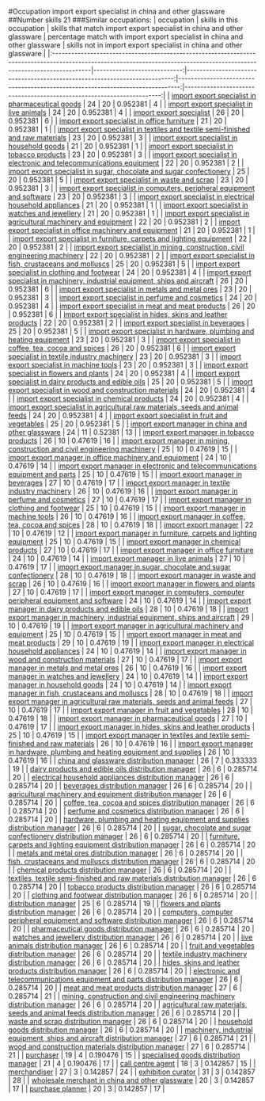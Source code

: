 #Occupation import export specialist in china and other glassware
##Number skills 21
###Similar occupations:
| occupation                                                                                                                                                              |   skills in this occupation |   skills that match import export specialist in china and other glassware |   percentage match with import export specialist in china and other glassware |   skills not in import export specialist in china and other glassware |
|:------------------------------------------------------------------------------------------------------------------------------------------------------------------------|----------------------------:|--------------------------------------------------------------------------:|------------------------------------------------------------------------------:|----------------------------------------------------------------------:|
| [import export specialist in pharmaceutical goods](import_export_specialist_in_pharmaceutical_goods.md)                                                                 |                          24 |                                                                        20 |                                                                      0.952381 |                                                                     4 |
| [import export specialist in live animals](import_export_specialist_in_live_animals.md)                                                                                 |                          24 |                                                                        20 |                                                                      0.952381 |                                                                     4 |
| [import export specialist](import_export_specialist.md)                                                                                                                 |                          26 |                                                                        20 |                                                                      0.952381 |                                                                     6 |
| [import export specialist in office furniture](import_export_specialist_in_office_furniture.md)                                                                         |                          21 |                                                                        20 |                                                                      0.952381 |                                                                     1 |
| [import export specialist in textiles and textile semi-finished and raw materials](import_export_specialist_in_textiles_and_textile_semi-finished_and_raw_materials.md) |                          23 |                                                                        20 |                                                                      0.952381 |                                                                     3 |
| [import export specialist in household goods](import_export_specialist_in_household_goods.md)                                                                           |                          21 |                                                                        20 |                                                                      0.952381 |                                                                     1 |
| [import export specialist in tobacco products](import_export_specialist_in_tobacco_products.md)                                                                         |                          23 |                                                                        20 |                                                                      0.952381 |                                                                     3 |
| [import export specialist in electronic and telecommunications equipment](import_export_specialist_in_electronic_and_telecommunications_equipment.md)                   |                          22 |                                                                        20 |                                                                      0.952381 |                                                                     2 |
| [import export specialist in sugar, chocolate and sugar confectionery](import_export_specialist_in_sugar,_chocolate_and_sugar_confectionery.md)                         |                          25 |                                                                        20 |                                                                      0.952381 |                                                                     5 |
| [import export specialist in waste and scrap](import_export_specialist_in_waste_and_scrap.md)                                                                           |                          23 |                                                                        20 |                                                                      0.952381 |                                                                     3 |
| [import export specialist in computers, peripheral equipment and software](import_export_specialist_in_computers,_peripheral_equipment_and_software.md)                 |                          23 |                                                                        20 |                                                                      0.952381 |                                                                     3 |
| [import export specialist in electrical household appliances](import_export_specialist_in_electrical_household_appliances.md)                                           |                          21 |                                                                        20 |                                                                      0.952381 |                                                                     1 |
| [import export specialist in watches and jewellery](import_export_specialist_in_watches_and_jewellery.md)                                                               |                          21 |                                                                        20 |                                                                      0.952381 |                                                                     1 |
| [import export specialist in agricultural machinery and equipment](import_export_specialist_in_agricultural_machinery_and_equipment.md)                                 |                          22 |                                                                        20 |                                                                      0.952381 |                                                                     2 |
| [import export specialist in office machinery and equipment](import_export_specialist_in_office_machinery_and_equipment.md)                                             |                          21 |                                                                        20 |                                                                      0.952381 |                                                                     1 |
| [import export specialist in furniture, carpets and lighting equipment](import_export_specialist_in_furniture,_carpets_and_lighting_equipment.md)                       |                          22 |                                                                        20 |                                                                      0.952381 |                                                                     2 |
| [import export specialist in mining, construction, civil engineering machinery](import_export_specialist_in_mining,_construction,_civil_engineering_machinery.md)       |                          22 |                                                                        20 |                                                                      0.952381 |                                                                     2 |
| [import export specialist in  fish, crustaceans and molluscs](import_export_specialist_in__fish,_crustaceans_and_molluscs.md)                                           |                          25 |                                                                        20 |                                                                      0.952381 |                                                                     5 |
| [import export specialist in clothing and footwear](import_export_specialist_in_clothing_and_footwear.md)                                                               |                          24 |                                                                        20 |                                                                      0.952381 |                                                                     4 |
| [import export specialist in machinery, industrial equipment, ships and aircraft](import_export_specialist_in_machinery,_industrial_equipment,_ships_and_aircraft.md)   |                          26 |                                                                        20 |                                                                      0.952381 |                                                                     6 |
| [import export specialist in metals and metal ores](import_export_specialist_in_metals_and_metal_ores.md)                                                               |                          23 |                                                                        20 |                                                                      0.952381 |                                                                     3 |
| [import export specialist in perfume and cosmetics](import_export_specialist_in_perfume_and_cosmetics.md)                                                               |                          24 |                                                                        20 |                                                                      0.952381 |                                                                     4 |
| [import export specialist in meat and meat products](import_export_specialist_in_meat_and_meat_products.md)                                                             |                          26 |                                                                        20 |                                                                      0.952381 |                                                                     6 |
| [import export specialist in hides, skins and leather products](import_export_specialist_in_hides,_skins_and_leather_products.md)                                       |                          22 |                                                                        20 |                                                                      0.952381 |                                                                     2 |
| [import export specialist in beverages](import_export_specialist_in_beverages.md)                                                                                       |                          25 |                                                                        20 |                                                                      0.952381 |                                                                     5 |
| [import export specialist in hardware, plumbing and heating equipment](import_export_specialist_in_hardware,_plumbing_and_heating_equipment.md)                         |                          23 |                                                                        20 |                                                                      0.952381 |                                                                     3 |
| [import export specialist in coffee, tea, cocoa and spices](import_export_specialist_in_coffee,_tea,_cocoa_and_spices.md)                                               |                          26 |                                                                        20 |                                                                      0.952381 |                                                                     6 |
| [import export specialist in textile industry machinery](import_export_specialist_in_textile_industry_machinery.md)                                                     |                          23 |                                                                        20 |                                                                      0.952381 |                                                                     3 |
| [import export specialist in machine tools](import_export_specialist_in_machine_tools.md)                                                                               |                          23 |                                                                        20 |                                                                      0.952381 |                                                                     3 |
| [import export specialist in flowers and plants](import_export_specialist_in_flowers_and_plants.md)                                                                     |                          24 |                                                                        20 |                                                                      0.952381 |                                                                     4 |
| [import export specialist in dairy products and edible oils](import_export_specialist_in_dairy_products_and_edible_oils.md)                                             |                          25 |                                                                        20 |                                                                      0.952381 |                                                                     5 |
| [import export specialist in wood and construction materials](import_export_specialist_in_wood_and_construction_materials.md)                                           |                          24 |                                                                        20 |                                                                      0.952381 |                                                                     4 |
| [import export specialist in chemical products](import_export_specialist_in_chemical_products.md)                                                                       |                          24 |                                                                        20 |                                                                      0.952381 |                                                                     4 |
| [import export specialist in agricultural raw materials, seeds and animal feeds](import_export_specialist_in_agricultural_raw_materials,_seeds_and_animal_feeds.md)     |                          24 |                                                                        20 |                                                                      0.952381 |                                                                     4 |
| [import export specialist in fruit and vegetables](import_export_specialist_in_fruit_and_vegetables.md)                                                                 |                          25 |                                                                        20 |                                                                      0.952381 |                                                                     5 |
| [import export manager in china and other glassware](import_export_manager_in_china_and_other_glassware.md)                                                             |                          24 |                                                                        11 |                                                                      0.52381  |                                                                    13 |
| [import export manager in tobacco products](import_export_manager_in_tobacco_products.md)                                                                               |                          26 |                                                                        10 |                                                                      0.47619  |                                                                    16 |
| [import export manager in mining, construction and civil engineering machinery](import_export_manager_in_mining,_construction_and_civil_engineering_machinery.md)       |                          25 |                                                                        10 |                                                                      0.47619  |                                                                    15 |
| [import export manager in office machinery and equipment](import_export_manager_in_office_machinery_and_equipment.md)                                                   |                          24 |                                                                        10 |                                                                      0.47619  |                                                                    14 |
| [import export manager in electronic and telecommunications equipment and parts](import_export_manager_in_electronic_and_telecommunications_equipment_and_parts.md)     |                          25 |                                                                        10 |                                                                      0.47619  |                                                                    15 |
| [import export manager in beverages](import_export_manager_in_beverages.md)                                                                                             |                          27 |                                                                        10 |                                                                      0.47619  |                                                                    17 |
| [import export manager in textile industry machinery](import_export_manager_in_textile_industry_machinery.md)                                                           |                          26 |                                                                        10 |                                                                      0.47619  |                                                                    16 |
| [import export manager in perfume and cosmetics](import_export_manager_in_perfume_and_cosmetics.md)                                                                     |                          27 |                                                                        10 |                                                                      0.47619  |                                                                    17 |
| [import export manager in clothing and footwear](import_export_manager_in_clothing_and_footwear.md)                                                                     |                          25 |                                                                        10 |                                                                      0.47619  |                                                                    15 |
| [import export manager in machine tools](import_export_manager_in_machine_tools.md)                                                                                     |                          26 |                                                                        10 |                                                                      0.47619  |                                                                    16 |
| [import export manager in coffee, tea, cocoa and spices](import_export_manager_in_coffee,_tea,_cocoa_and_spices.md)                                                     |                          28 |                                                                        10 |                                                                      0.47619  |                                                                    18 |
| [import export manager](import_export_manager.md)                                                                                                                       |                          22 |                                                                        10 |                                                                      0.47619  |                                                                    12 |
| [import export manager in furniture, carpets and lighting equipment](import_export_manager_in_furniture,_carpets_and_lighting_equipment.md)                             |                          25 |                                                                        10 |                                                                      0.47619  |                                                                    15 |
| [import export manager in chemical products](import_export_manager_in_chemical_products.md)                                                                             |                          27 |                                                                        10 |                                                                      0.47619  |                                                                    17 |
| [import export manager in office furniture](import_export_manager_in_office_furniture.md)                                                                               |                          24 |                                                                        10 |                                                                      0.47619  |                                                                    14 |
| [import export manager in live animals](import_export_manager_in_live_animals.md)                                                                                       |                          27 |                                                                        10 |                                                                      0.47619  |                                                                    17 |
| [import export manager in sugar, chocolate and sugar confectionery](import_export_manager_in_sugar,_chocolate_and_sugar_confectionery.md)                               |                          28 |                                                                        10 |                                                                      0.47619  |                                                                    18 |
| [import export manager in waste and scrap](import_export_manager_in_waste_and_scrap.md)                                                                                 |                          26 |                                                                        10 |                                                                      0.47619  |                                                                    16 |
| [import export manager in flowers and plants](import_export_manager_in_flowers_and_plants.md)                                                                           |                          27 |                                                                        10 |                                                                      0.47619  |                                                                    17 |
| [import export manager in computers, computer peripheral equipment and software](import_export_manager_in_computers,_computer_peripheral_equipment_and_software.md)     |                          24 |                                                                        10 |                                                                      0.47619  |                                                                    14 |
| [import export manager in dairy products and edible oils](import_export_manager_in_dairy_products_and_edible_oils.md)                                                   |                          28 |                                                                        10 |                                                                      0.47619  |                                                                    18 |
| [import export manager in machinery, industrial equipment, ships and aircraft](import_export_manager_in_machinery,_industrial_equipment,_ships_and_aircraft.md)         |                          29 |                                                                        10 |                                                                      0.47619  |                                                                    19 |
| [import export manager in agricultural machinery and equipment](import_export_manager_in_agricultural_machinery_and_equipment.md)                                       |                          25 |                                                                        10 |                                                                      0.47619  |                                                                    15 |
| [import export manager in meat and meat products](import_export_manager_in_meat_and_meat_products.md)                                                                   |                          29 |                                                                        10 |                                                                      0.47619  |                                                                    19 |
| [import export manager in electrical household appliances](import_export_manager_in_electrical_household_appliances.md)                                                 |                          24 |                                                                        10 |                                                                      0.47619  |                                                                    14 |
| [import export manager in wood and construction materials](import_export_manager_in_wood_and_construction_materials.md)                                                 |                          27 |                                                                        10 |                                                                      0.47619  |                                                                    17 |
| [import export manager in metals and metal ores](import_export_manager_in_metals_and_metal_ores.md)                                                                     |                          26 |                                                                        10 |                                                                      0.47619  |                                                                    16 |
| [import export manager in watches and jewellery](import_export_manager_in_watches_and_jewellery.md)                                                                     |                          24 |                                                                        10 |                                                                      0.47619  |                                                                    14 |
| [import export manager in household goods](import_export_manager_in_household_goods.md)                                                                                 |                          24 |                                                                        10 |                                                                      0.47619  |                                                                    14 |
| [import export manager in fish, crustaceans and molluscs](import_export_manager_in_fish,_crustaceans_and_molluscs.md)                                                   |                          28 |                                                                        10 |                                                                      0.47619  |                                                                    18 |
| [import export manager in agricultural raw materials, seeds and animal feeds](import_export_manager_in_agricultural_raw_materials,_seeds_and_animal_feeds.md)           |                          27 |                                                                        10 |                                                                      0.47619  |                                                                    17 |
| [import export manager in fruit and vegetables](import_export_manager_in_fruit_and_vegetables.md)                                                                       |                          28 |                                                                        10 |                                                                      0.47619  |                                                                    18 |
| [import export manager in pharmaceutical goods](import_export_manager_in_pharmaceutical_goods.md)                                                                       |                          27 |                                                                        10 |                                                                      0.47619  |                                                                    17 |
| [import export manager in hides, skins and leather products](import_export_manager_in_hides,_skins_and_leather_products.md)                                             |                          25 |                                                                        10 |                                                                      0.47619  |                                                                    15 |
| [import export manager in textiles and textile semi-finished and raw materials](import_export_manager_in_textiles_and_textile_semi-finished_and_raw_materials.md)       |                          26 |                                                                        10 |                                                                      0.47619  |                                                                    16 |
| [import export manager in hardware, plumbing and heating equipment and supplies](import_export_manager_in_hardware,_plumbing_and_heating_equipment_and_supplies.md)     |                          26 |                                                                        10 |                                                                      0.47619  |                                                                    16 |
| [china and glassware distribution manager](china_and_glassware_distribution_manager.md)                                                                                 |                          26 |                                                                         7 |                                                                      0.333333 |                                                                    19 |
| [dairy products and edible oils distribution manager](dairy_products_and_edible_oils_distribution_manager.md)                                                           |                          26 |                                                                         6 |                                                                      0.285714 |                                                                    20 |
| [electrical household appliances distribution manager](electrical_household_appliances_distribution_manager.md)                                                         |                          26 |                                                                         6 |                                                                      0.285714 |                                                                    20 |
| [beverages distribution manager](beverages_distribution_manager.md)                                                                                                     |                          26 |                                                                         6 |                                                                      0.285714 |                                                                    20 |
| [agricultural machinery and equipment distribution manager](agricultural_machinery_and_equipment_distribution_manager.md)                                               |                          26 |                                                                         6 |                                                                      0.285714 |                                                                    20 |
| [coffee, tea, cocoa and spices distribution manager](coffee,_tea,_cocoa_and_spices_distribution_manager.md)                                                             |                          26 |                                                                         6 |                                                                      0.285714 |                                                                    20 |
| [perfume and cosmetics distribution manager](perfume_and_cosmetics_distribution_manager.md)                                                                             |                          26 |                                                                         6 |                                                                      0.285714 |                                                                    20 |
| [hardware, plumbing and heating equipment and supplies distribution manager](hardware,_plumbing_and_heating_equipment_and_supplies_distribution_manager.md)             |                          26 |                                                                         6 |                                                                      0.285714 |                                                                    20 |
| [sugar, chocolate and sugar confectionery distribution manager](sugar,_chocolate_and_sugar_confectionery_distribution_manager.md)                                       |                          26 |                                                                         6 |                                                                      0.285714 |                                                                    20 |
| [furniture, carpets and lighting equipment distribution manager](furniture,_carpets_and_lighting_equipment_distribution_manager.md)                                     |                          26 |                                                                         6 |                                                                      0.285714 |                                                                    20 |
| [metals and metal ores distribution manager](metals_and_metal_ores_distribution_manager.md)                                                                             |                          26 |                                                                         6 |                                                                      0.285714 |                                                                    20 |
| [fish, crustaceans and molluscs distribution manager](fish,_crustaceans_and_molluscs_distribution_manager.md)                                                           |                          26 |                                                                         6 |                                                                      0.285714 |                                                                    20 |
| [chemical products distribution manager](chemical_products_distribution_manager.md)                                                                                     |                          26 |                                                                         6 |                                                                      0.285714 |                                                                    20 |
| [textiles, textile semi-finished and raw materials distribution manager](textiles,_textile_semi-finished_and_raw_materials_distribution_manager.md)                     |                          26 |                                                                         6 |                                                                      0.285714 |                                                                    20 |
| [tobacco products distribution manager](tobacco_products_distribution_manager.md)                                                                                       |                          26 |                                                                         6 |                                                                      0.285714 |                                                                    20 |
| [clothing and footwear distribution manager](clothing_and_footwear_distribution_manager.md)                                                                             |                          26 |                                                                         6 |                                                                      0.285714 |                                                                    20 |
| [distribution manager](distribution_manager.md)                                                                                                                         |                          25 |                                                                         6 |                                                                      0.285714 |                                                                    19 |
| [flowers and plants distribution manager](flowers_and_plants_distribution_manager.md)                                                                                   |                          26 |                                                                         6 |                                                                      0.285714 |                                                                    20 |
| [computers, computer peripheral equipment and software distribution manager](computers,_computer_peripheral_equipment_and_software_distribution_manager.md)             |                          26 |                                                                         6 |                                                                      0.285714 |                                                                    20 |
| [pharmaceutical goods distribution manager](pharmaceutical_goods_distribution_manager.md)                                                                               |                          26 |                                                                         6 |                                                                      0.285714 |                                                                    20 |
| [watches and jewellery distribution manager](watches_and_jewellery_distribution_manager.md)                                                                             |                          26 |                                                                         6 |                                                                      0.285714 |                                                                    20 |
| [live animals distribution manager](live_animals_distribution_manager.md)                                                                                               |                          26 |                                                                         6 |                                                                      0.285714 |                                                                    20 |
| [fruit and vegetables distribution manager](fruit_and_vegetables_distribution_manager.md)                                                                               |                          26 |                                                                         6 |                                                                      0.285714 |                                                                    20 |
| [textile industry machinery distribution manager](textile_industry_machinery_distribution_manager.md)                                                                   |                          26 |                                                                         6 |                                                                      0.285714 |                                                                    20 |
| [hides, skins and leather products distribution manager](hides,_skins_and_leather_products_distribution_manager.md)                                                     |                          26 |                                                                         6 |                                                                      0.285714 |                                                                    20 |
| [electronic and telecommunications equipment and parts distribution manager](electronic_and_telecommunications_equipment_and_parts_distribution_manager.md)             |                          26 |                                                                         6 |                                                                      0.285714 |                                                                    20 |
| [meat and meat products distribution manager](meat_and_meat_products_distribution_manager.md)                                                                           |                          27 |                                                                         6 |                                                                      0.285714 |                                                                    21 |
| [mining, construction and civil engineering machinery distribution manager](mining,_construction_and_civil_engineering_machinery_distribution_manager.md)               |                          26 |                                                                         6 |                                                                      0.285714 |                                                                    20 |
| [agricultural raw materials, seeds and animal feeds distribution manager](agricultural_raw_materials,_seeds_and_animal_feeds_distribution_manager.md)                   |                          26 |                                                                         6 |                                                                      0.285714 |                                                                    20 |
| [waste and scrap distribution manager](waste_and_scrap_distribution_manager.md)                                                                                         |                          26 |                                                                         6 |                                                                      0.285714 |                                                                    20 |
| [household goods distribution manager](household_goods_distribution_manager.md)                                                                                         |                          26 |                                                                         6 |                                                                      0.285714 |                                                                    20 |
| [machinery, industrial equipment, ships and aircraft distribution manager](machinery,_industrial_equipment,_ships_and_aircraft_distribution_manager.md)                 |                          27 |                                                                         6 |                                                                      0.285714 |                                                                    21 |
| [wood and construction materials distribution manager](wood_and_construction_materials_distribution_manager.md)                                                         |                          27 |                                                                         6 |                                                                      0.285714 |                                                                    21 |
| [purchaser](purchaser.md)                                                                                                                                               |                          19 |                                                                         4 |                                                                      0.190476 |                                                                    15 |
| [specialised goods distribution manager](specialised_goods_distribution_manager.md)                                                                                     |                          21 |                                                                         4 |                                                                      0.190476 |                                                                    17 |
| [call centre agent](call_centre_agent.md)                                                                                                                               |                          18 |                                                                         3 |                                                                      0.142857 |                                                                    15 |
| [merchandiser](merchandiser.md)                                                                                                                                         |                          27 |                                                                         3 |                                                                      0.142857 |                                                                    24 |
| [exhibition curator](exhibition_curator.md)                                                                                                                             |                          31 |                                                                         3 |                                                                      0.142857 |                                                                    28 |
| [wholesale merchant in china and other glassware](wholesale_merchant_in_china_and_other_glassware.md)                                                                   |                          20 |                                                                         3 |                                                                      0.142857 |                                                                    17 |
| [purchase planner](purchase_planner.md)                                                                                                                                 |                          20 |                                                                         3 |                                                                      0.142857 |                                                                    17 |
